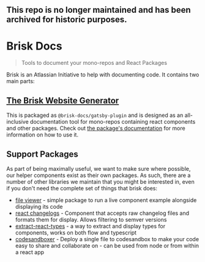 ## This repo is no longer maintained and has been archived for historic purposes.

# Brisk Docs

> Tools to document your mono-repos and React Packages

Brisk is an Atlassian Initiative to help with documenting code. It contains two main parts:

## [The Brisk Website Generator](./packages/gatsby-generator)

This is packaged as `@brisk-docs/gatsby-plugin` and is designed as an all-inclusive documentation
tool for mono-repos containing react components and other packages. Check out [the package's documentation](./packages/website)
for more information on how to use it.

## Support Packages

As part of being maximally useful, we want to make sure where possible, our helper components exist as
their own packages. As such, there are a number of other libraries we maintain that you might be interested
in, even if you don't need the complete set of things that brisk does:

- [file viewer](./packages/file-viewer) - simple package to run a live component example alongside displaying its code
- [react changelogs]('./packages/react-changelogs) - Component that accepts raw changelog files and formats them for display. Allows filtering to semver versions
- [extract-react-types](https://extract-react-types.com/) - a way to extract and display types for components, works on both flow and typescript
- [codesandboxer](https://github.com/codesandbox/codesandboxer) - Deploy a single file to codesandbox to make your code easy to share and collaborate on - can be used from node or from within a react app
